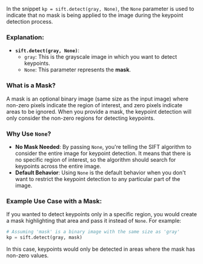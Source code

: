 In the snippet `kp = sift.detect(gray, None)`, the `None` parameter is used to indicate that no mask is being applied to the image during the keypoint detection process.

### Explanation:
- **`sift.detect(gray, None)`**:
  - `gray`: This is the grayscale image in which you want to detect keypoints.
  - `None`: This parameter represents the **mask**.

### What is a Mask?
A mask is an optional binary image (same size as the input image) where non-zero pixels indicate the region of interest, and zero pixels indicate areas to be ignored. When you provide a mask, the keypoint detection will only consider the non-zero regions for detecting keypoints.

### Why Use `None`?
- **No Mask Needed**: By passing `None`, you're telling the SIFT algorithm to consider the entire image for keypoint detection. It means that there is no specific region of interest, so the algorithm should search for keypoints across the entire image.
- **Default Behavior**: Using `None` is the default behavior when you don't want to restrict the keypoint detection to any particular part of the image.

### Example Use Case with a Mask:
If you wanted to detect keypoints only in a specific region, you would create a mask highlighting that area and pass it instead of `None`. For example:

```python
# Assuming 'mask' is a binary image with the same size as 'gray'
kp = sift.detect(gray, mask)
```

In this case, keypoints would only be detected in areas where the mask has non-zero values.
